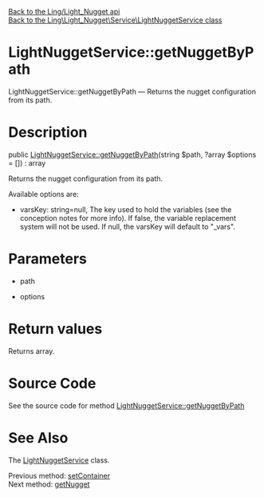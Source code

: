 [Back to the Ling/Light_Nugget api](https://github.com/lingtalfi/Light_Nugget/blob/master/doc/api/Ling/Light_Nugget.md)<br>
[Back to the Ling\Light_Nugget\Service\LightNuggetService class](https://github.com/lingtalfi/Light_Nugget/blob/master/doc/api/Ling/Light_Nugget/Service/LightNuggetService.md)


LightNuggetService::getNuggetByPath
================



LightNuggetService::getNuggetByPath — Returns the nugget configuration from its path.




Description
================


public [LightNuggetService::getNuggetByPath](https://github.com/lingtalfi/Light_Nugget/blob/master/doc/api/Ling/Light_Nugget/Service/LightNuggetService/getNuggetByPath.md)(string $path, ?array $options = []) : array




Returns the nugget configuration from its path.

Available options are:

- varsKey: string=null, The key used to hold the variables (see the conception notes for more info).
     If false, the variable replacement system will not be used.
     If null, the varsKey will default to "_vars".




Parameters
================


- path

    

- options

    


Return values
================

Returns array.








Source Code
===========
See the source code for method [LightNuggetService::getNuggetByPath](https://github.com/lingtalfi/Light_Nugget/blob/master/Service/LightNuggetService.php#L69-L77)


See Also
================

The [LightNuggetService](https://github.com/lingtalfi/Light_Nugget/blob/master/doc/api/Ling/Light_Nugget/Service/LightNuggetService.md) class.

Previous method: [setContainer](https://github.com/lingtalfi/Light_Nugget/blob/master/doc/api/Ling/Light_Nugget/Service/LightNuggetService/setContainer.md)<br>Next method: [getNugget](https://github.com/lingtalfi/Light_Nugget/blob/master/doc/api/Ling/Light_Nugget/Service/LightNuggetService/getNugget.md)<br>


